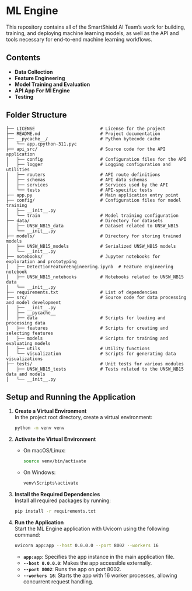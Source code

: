 # ML Engine

This repository contains all of the SmartShield AI Team’s work for building, training, and deploying machine learning models, as well as the API and tools necessary for end-to-end machine learning workflows.

## Contents

- **Data Collection**
- **Feature Engineering**
- **Model Training and Evaluation**
- **API App For Ml Engine**
- **Testing**

## Folder Structure

```plaintext
├── LICENSE                         # License for the project
├── README.md                       # Project documentation
├── __pycache__/                    # Python bytecode cache
│   └── app.cpython-311.pyc
├── api_src/                        # Source code for the API application
│   ├── config                      # Configuration files for the API
│   ├── logger                      # Logging configuration and utilities
│   ├── routers                     # API route definitions
│   ├── schemas                     # API data schemas
│   ├── services                    # Services used by the API
│   └── tests                       # API-specific tests
├── app.py                          # Main application entry point
├── config/                         # Configuration files for model training
│   ├── __init__.py
│   └── train                       # Model training configuration
├── data/                           # Directory for datasets
│   ├── UNSW_NB15_data              # Dataset related to UNSW_NB15
│   └── __init__.py
├── models/                         # Directory for storing trained models
│   ├── UNSW_NB15_models            # Serialized UNSW_NB15 models
│   └── __init__.py
├── notebooks/                      # Jupyter notebooks for exploration and prototyping
│   ├── DetectionFeatureEngineering.ipynb  # Feature engineering notebook
│   ├── UNSW_NB15_notebooks         # Notebooks related to UNSW_NB15 data
│   └── __init__.py
├── requirements.txt                # List of dependencies
├── src/                            # Source code for data processing and model development
│   ├── __init__.py
│   ├── __pycache__
│   ├── data                        # Scripts for loading and processing data
│   ├── features                    # Scripts for creating and selecting features
│   ├── models                      # Scripts for training and evaluating models
│   ├── utils                       # Utility functions
│   └── visualization               # Scripts for generating data visualizations
├── tests/                          # Unit tests for various modules
│   ├── UNSW_NB15_tests             # Tests related to the UNSW_NB15 data and models
│   └── __init__.py
```

## Setup and Running the Application

1. **Create a Virtual Environment**  
   In the project root directory, create a virtual environment:
   ```bash
   python -m venv venv
   ```

2. **Activate the Virtual Environment**  
   - On macOS/Linux:
     ```bash
     source venv/bin/activate
     ```
   - On Windows:
     ```bash
     venv\Scripts\activate
     ```

3. **Install the Required Dependencies**  
   Install all required packages by running:
   ```bash
   pip install -r requirements.txt
   ```

4. **Run the Application**  
   Start the ML Engine application with Uvicorn using the following command:
   ```bash
   uvicorn app:app --host 0.0.0.0 --port 8002 --workers 16
   ```

   - **`app:app`**: Specifies the app instance in the main application file.
   - **`--host 0.0.0.0`**: Makes the app accessible externally.
   - **`--port 8002`**: Runs the app on port 8002.
   - **`--workers 16`**: Starts the app with 16 worker processes, allowing concurrent request handling.
